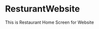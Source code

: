 # ResturantWebsite
This is Restaurant Home Screen for Website
<img  width="1024" href="https://github.com/mrabelwahed/ResturantWebsite/blob/master/art/restaurant1.PNG"/>
<img width="1024" href="https://github.com/mrabelwahed/ResturantWebsite/blob/master/art/restaurant2.PNG"/>
